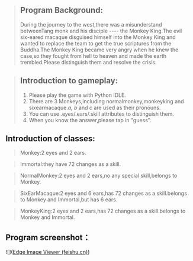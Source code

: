> ## Program Background:
>
> During the journey to the west,there was a misunderstand betweenTang monk and his disciple ---- the Monkey King.The evil six-eared macaque disguised himself into the Monkey King and wanted to replace the team to get the true scriptures from the Buddha.The Monkey King became very angry when he knew the case,so they fought from hell to heaven and made the earth trembled.Please distinguish them and resolve the crisis.

> ## Introduction to gameplay:
>
> 1. Please play the game with Python IDLE.
> 2. There are 3 Monkeys,including normalmonkey,monkeyking and sixearmacaque.*a, b* and *c* are used as their pronouns.
> 3. You can use .eyes/.ears/.skill attributes to distinguish them.
> 4. When you know the answer,please tap in "guess".

## Introduction of classes:

> Monkey:2 eyes and 2 ears.

> Immortal:they have 72 changes as a skill.

> NormalMonkey:2 eyes and 2 ears,no any special skill,belongs to Monkey.

> SixEarMacaque:2 eyes and 6 ears,has 72 changes as a skill.belongs to Monkey and Immortal,but has 6 ears.

> MonkeyKing:2 eyes and 2 ears,has 72 changes as a skill.belongs to Monkey and Immortal.

## Program screenshot：

![]([Edge Image Viewer (feishu.cn)](https://internal-api-drive-stream.feishu.cn/space/api/box/stream/download/preview/C0oubieL1oFFkaxdAbXcUUdanUd/?preview_type=16))